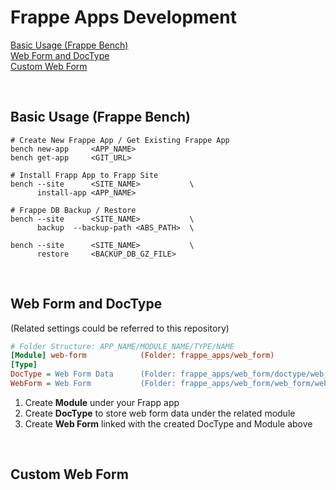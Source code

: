 # Frappe Apps Development
[Basic Usage (Frappe Bench)](#basic-usage)  
[Web Form and DocType](#web-form)  
[Custom Web Form](#custom-web-form)


<br>

<a name="basic-usage"/>

## Basic Usage (Frappe Bench)
```shell
# Create New Frappe App / Get Existing Frappe App
bench new-app     <APP_NAME>
bench get-app     <GIT_URL>

# Install Frapp App to Frapp Site
bench --site      <SITE_NAME>           \
      install-app <APP_NAME>
      
# Frappe DB Backup / Restore
bench --site      <SITE_NAME>           \
      backup  --backup-path <ABS_PATH>  \

bench --site      <SITE_NAME>           \
      restore     <BACKUP_DB_GZ_FILE>
```

<br>

<a name="web-form"/>

## Web Form and DocType
(Related settings could be referred to this repository)
```INI
# Folder Structure: APP_NAME/MODULE_NAME/TYPE/NAME
[Module] web-form            (Folder: frappe_apps/web_form)
[Type]
DocType = Web Form Data      (Folder: frappe_apps/web_form/doctype/web_form_data)
WebForm = Web Form           (Folder: frappe_apps/web_form/web_form/web_form)
```
1. Create **Module** under your Frapp app
2. Create **DocType** to store web form data under the related module
3. Create **Web Form** linked with the created DocType and Module above

<br>

<a name="custom-web-form"/>

## Custom Web Form

